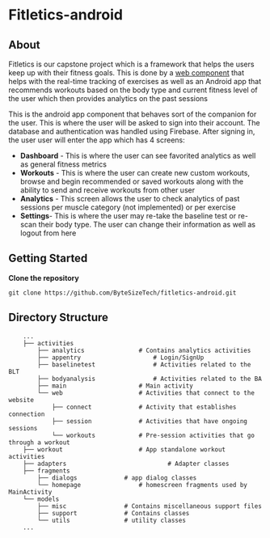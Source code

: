 # Fitletics-android

## About
Fitletics is our capstone project which is a framework that helps the users keep up with their fitness goals. This is done by a [web component](https://github.com/ByteSizeTech/fitletics-web) that helps with the real-time tracking of exercises as well as an Android app that recommends workouts based on the body type and current fitness level of the user which then provides analytics on the past sessions <br>

This is the android app component that behaves sort of the companion for the user. This is where the user will be asked to sign into their account. The database and authentication was handled using Firebase. After signing in, the user user will enter the app which has 4 screens:
<ul>
	<li> <b>Dashboard</b> - This is where the user can see favorited analytics as well as general fitness metrics </li>
	<li> <b>Workouts</b> - This is where the user can create new custom workouts, browse and begin recommended or saved workouts along with the ability to send and receive workouts from other user </li>
	<li> <b>Analytics</b> - This screen allows the user to check analytics of past sessions per muscle category (not implemented) or per exercise </li>
	<li> <b>Settings</b>- This is where the user may re-take the baseline test or re-scan their body type. The user can change their information as well as logout from here  </li>
</ul>

## Getting Started
<b>Clone the repository </b>
``` 
git clone https://github.com/ByteSizeTech/fitletics-android.git
```

## Directory Structure
```
    ...
    ├── activities                  
        ├── analytics				# Contains analytics activities
        ├── appentry         			# Login/SignUp
        ├── baselinetest         		# Activities related to the BLT
        ├── bodyanalysis         		# Activities related to the BA
        ├── main         			# Main activity
        └── web         			# Activities that connect to the website
            ├── connect				# Activity that establishes connection
            ├── session				# Activities that have ongoing sessions
            └── workouts			# Pre-session activities that go through a workout
    ├── workout         			# App standalone workout activities
    ├── adapters                    		# Adapter classes
    ├── fragments                   
        ├── dialogs				# app dialog classes
        └── homepage				# homescreen fragments used by MainActivity
    └── models
        ├── misc				# Contains miscellaneous support files 
        ├── support				# Contains classes
        └── utils				# utility classes                             	
    ...
```	
